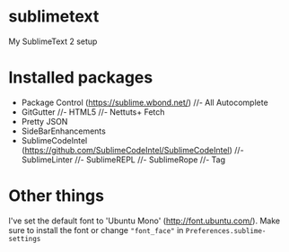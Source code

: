 sublimetext
===========

My SublimeText 2 setup

# Installed packages

- Package Control (https://sublime.wbond.net/)
//- All Autocomplete
- GitGutter
//- HTML5
//- Nettuts+ Fetch
- Pretty JSON
- SideBarEnhancements
- SublimeCodeIntel (https://github.com/SublimeCodeIntel/SublimeCodeIntel)
//- SublimeLinter
//- SublimeREPL
//- SublimeRope
//- Tag

# Other things
I've set the default font to 'Ubuntu Mono' (http://font.ubuntu.com/).
Make sure to install the font or change `"font_face"` in `Preferences.sublime-settings`
